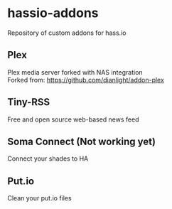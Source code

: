 # hassio-addons
Repository of custom addons for hass.io

## Plex
Plex media server forked with NAS integration  
Forked from: https://github.com/dianlight/addon-plex

## Tiny-RSS
Free and open source web-based news feed

## Soma Connect (Not working yet)
Connect your shades to HA

## Put.io
Clean your put.io files
